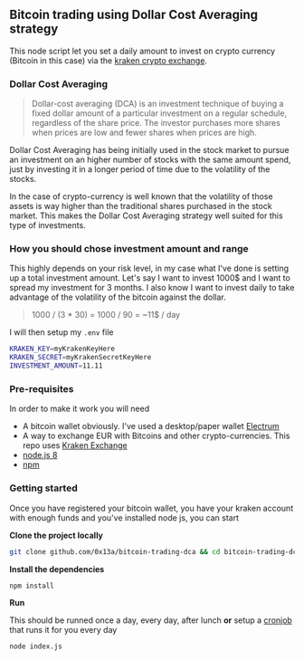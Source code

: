 ## Bitcoin trading using Dollar Cost Averaging strategy

This node script let you set a daily amount to invest on crypto currency (Bitcoin in this case) via the [kraken crypto exchange](https://kraken.com).

### Dollar Cost Averaging

> Dollar-cost averaging (DCA) is an investment technique of buying a fixed dollar amount of a particular investment on a regular schedule, regardless of the share price. The investor purchases more shares when prices are low and fewer shares when prices are high.

Dollar Cost Averaging has being initially used in the stock market to pursue an investment on an higher number of stocks with the same amount spend, just by investing it in a longer period of time due to the volatility of the stocks.

In the case of crypto-currency is well known that the volatility of those assets is way higher than the traditional shares purchased in the stock market. This makes the Dollar Cost Averaging strategy well suited for this type of investments.

### How you should chose investment amount and range
This highly depends on your risk level, in my case what I've done is setting up a total investment amount.
Let's say I want to invest 1000$ and I want to spread my investment for 3 months. I also know I want to invest daily to take advantage of the volatility of the bitcoin against the dollar.

> 1000 / (3 * 30) = 1000 / 90 = ~11$ / day

I will then setup my `.env` file

```sh
KRAKEN_KEY=myKrakenKeyHere
KRAKEN_SECRET=myKrakenSecretKeyHere
INVESTMENT_AMOUNT=11.11
```

### Pre-requisites

In order to make it work you will need

- A bitcoin wallet obviously. I've used a desktop/paper wallet [Electrum](https://electrum.org)
- A way to exchange EUR with Bitcoins and other crypto-currencies. This repo uses [Kraken Exchange](https://kraken.com)
- [node.js 8](https://nodejs.org)
- [npm](https://www.npmjs.com/)

### Getting started
Once you have registered your bitcoin wallet, you have your kraken account with enough funds and you've installed node js, you can start

**Clone the project locally**
```sh
git clone github.com/0x13a/bitcoin-trading-dca && cd bitcoin-trading-dca
```

**Install the dependencies**
```sh
npm install
```

**Run**

This should be runned once a day, every day, after lunch **or** setup a [cronjob](https://www.cyberciti.biz/faq/how-do-i-add-jobs-to-cron-under-linux-or-unix-oses/) that runs it for you every day
```sh
node index.js
```
